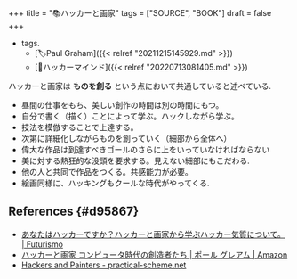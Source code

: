 +++
title = "📚ハッカーと画家"
tags = ["SOURCE", "BOOK"]
draft = false
+++

-   tags.
    -   [🏷Paul Graham]({{< relref "20211215145929.md" >}})
    -   [🔖ハッカーマインド]({{< relref "20220713081405.md" >}})

ハッカーと画家は **ものを創る** という点において共通していると述べている.

-   昼間の仕事をもち、美しい創作の時間は別の時間にもつ。
-   自分で書く（描く）ことによって学ぶ。ハックしながら学ぶ。
-   技法を模倣することで上達する。
-   次第に詳細化しながらものを創っていく（細部から全体へ）
-   偉大な作品は到達すべきゴールのさらに上をいっていなければならない
-   美に対する熱狂的な没頭を要求する。見えない細部にもこだわる.
-   他の人と共同で作品をつくる。共感能力が必要。
-   絵画同様に、ハッキングもクールな時代がやってくる.


## References {#d95867}

-   [あなたはハッカーですか？ハッカーと画家から学ぶハッカー気質について。 | Futurismo](https://futurismo.biz/archives/5692/)
-   [ハッカーと画家 コンピュータ時代の創造者たち | ポール グレアム | Amazon](https://www.amazon.co.jp/dp/4274065979)
-   [Hackers and Painters - practical-scheme.net](https://practical-scheme.net/trans/hp-j.html)
